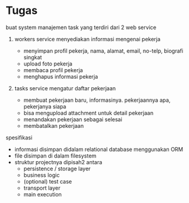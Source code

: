 # Tugas

buat system manajemen task yang terdiri dari 2 web service

1. workers service
    menyediakan informasi mengenai pekerja
    - menyimpan profil pekerja, nama, alamat, email, no-telp, biografi singkat
    - upload foto pekerja
    - membaca profil pekerja
    - menghapus informasi pekerja

1. tasks service
    mengatur daftar pekerjaan
    - membuat pekerjaan baru, informasinya. pekerjaannya apa, pekerjanya siapa
    - bisa mengupload attachment untuk detail pekerjaan
    - menandakan pekerjaan sebagai selesai
    - membatalkan pekerjaan

spesifikasi
- informasi disimpan didalam relational database menggunakan ORM
- file disimpan di dalam filesystem
- struktur projectnya dipisah2 antara
  - persistence / storage layer
  - business logic
  - (optional) test case
  - transport layer
  - main execution